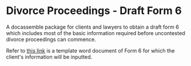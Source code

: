 # Divorce Proceedings - Draft Form 6 
A docassemble package for clients and lawyers to obtain a draft form 6 which includes most of the basic information required before uncontested divorce proceedings can commence. 

Refer to [this link](https://www-familyjusticecourts-gov-sg-admin.cwp.sg/docs/default-source/resources/forms/divorce/form006_soc_divorcejudsep.docx?sfvrsn=66249082_2) is a template word document of Form 6 for which the client's information will be inputted. 
